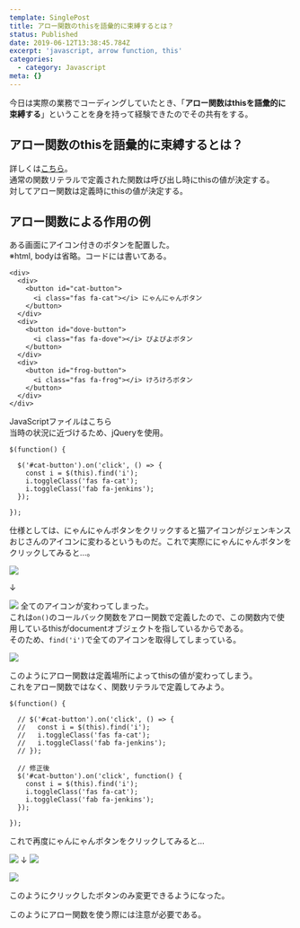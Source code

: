```yaml
---
template: SinglePost
title: アロー関数のthisを語彙的に束縛するとは？
status: Published
date: 2019-06-12T13:38:45.784Z
excerpt: 'javascript, arrow function, this'
categories:
  - category: Javascript
meta: {}
---
```

今日は実際の業務でコーディングしていたとき、「**アロー関数はthisを語彙的に束縛する**」ということを身を持って経験できたのでその共有をする。

## アロー関数のthisを語彙的に束縛するとは？

詳しくは[こちら](https://qiita.com/mejileben/items/69e5facdb60781927929#%E3%82%A2%E3%83%AD%E3%83%BC%E9%96%A2%E6%95%B0%E5%BC%8F%E3%81%A8%E3%81%AF)。  
通常の関数リテラルで定義された関数は呼び出し時にthisの値が決定する。  
対してアロー関数は定義時にthisの値が決定する。

## アロー関数による作用の例

ある画面にアイコン付きのボタンを配置した。  
※html, bodyは省略。コードには書いてある。

```
<div>
  <div>
    <button id="cat-button">
      <i class="fas fa-cat"></i> にゃんにゃんボタン
    </button>
  </div>
  <div>
    <button id="dove-button">
      <i class="fas fa-dove"></i> ぴよぴよボタン
    </button>
  </div>
  <div>
    <button id="frog-button">
      <i class="fas fa-frog"></i> けろけろボタン
    </button>
  </div>
</div>
```

JavaScriptファイルはこちら  
当時の状況に近づけるため、jQueryを使用。

```
$(function() {

  $('#cat-button').on('click', () => {
    const i = $(this).find('i');
    i.toggleClass('fas fa-cat');
    i.toggleClass('fab fa-jenkins');
  });

});
```

仕様としては、にゃんにゃんボタンをクリックすると猫アイコンがジェンキンスおじさんのアイコンに変わるというものだ。これで実際ににゃんにゃんボタンをクリックしてみると…。

![](https://ucarecdn.com/b060e0c1-98e2-4d88-a91d-9d5b7bc991c1/)

↓

![](https://ucarecdn.com/c72ed25d-7738-4c24-842d-d2a131cc6acd/)
全てのアイコンが変わってしまった。  
これは`on()`のコールバック関数をアロー関数で定義したので、この関数内で使用しているthisがdocumentオブジェクトを指しているからである。  
そのため、`find('i')`で全てのアイコンを取得してしまっている。

![](https://ucarecdn.com/102bcb78-af30-459d-9a2a-a1f5e03f9d90/)

このようにアロー関数は定義場所によってthisの値が変わってしまう。  
これをアロー関数ではなく、関数リテラルで定義してみよう。

```
$(function() {

  // $('#cat-button').on('click', () => {
  //   const i = $(this).find('i');
  //   i.toggleClass('fas fa-cat');
  //   i.toggleClass('fab fa-jenkins');
  // });

  // 修正後
  $('#cat-button').on('click', function() {
    const i = $(this).find('i');
    i.toggleClass('fas fa-cat');
    i.toggleClass('fab fa-jenkins');
  });

});
```

これで再度にゃんにゃんボタンをクリックしてみると…

![](https://ucarecdn.com/200cb13d-b5b8-47ed-98c9-43d3544f0bd4/)
↓
![](https://ucarecdn.com/1932b89a-1748-4845-9afe-ef821069bba2/)

![](https://ucarecdn.com/100750af-a495-4ebf-860b-fa029a01a927/)

このようにクリックしたボタンのみ変更できるようになった。

このようにアロー関数を使う際には注意が必要である。
